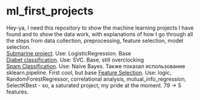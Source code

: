 # ml_first_projects
Hey-ya, I need this repository to show the machine learning projects I have found and to show the data work, with explanations of how I go through all the steps from data collection, preprocessing, feature selection, model selection.  
[Submarine project](https://github.com/Exfell/ml_beggining/blob/main/projects/submarine_project.ipynb). Use: LogisticRegression. Base  
[Diabet classification](https://github.com/Exfell/ml_beggining/blob/main/projects/Diabet_classification.ipynb). Use: SVC. Base, still overclocking  
[Spam Classification](https://github.com/Exfell/ml_beggining/blob/main/projects/spam_classifier.ipynb). Use: Naive Bayes. Также показал использование sklearn.pipeline. First cool, but base
[Feature Selection](https://github.com/Exfell/ml_beggining/blob/main/projects/Feature_seleciton.ipynb). Use: logic, RandomForestRegressor, correlational analysis, mutual_info_regression, SelectKBest - so, a saturated project, my pride at the moment. 79 -> 5 features.

